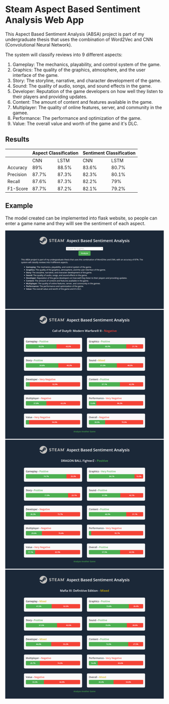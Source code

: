 # Steam Aspect Based Sentiment Analysis Web App
This Aspect Based Sentiment Analysis (ABSA) project is part of my undergraduate thesis that uses the combination of Word2Vec and CNN (Convolutional Neural Network).

The system will classify reviews into 9 different aspects:

1. Gameplay: The mechanics, playability, and control system of the game.
2. Graphics: The quality of the graphics, atmosphere, and the user interface of the game.
3. Story: The storyline, narrative, and character development of the game.
4. Sound: The quality of audio, songs, and sound effects in the game.
5. Developer: Reputation of the game developers on how well they listen to their players and providing updates.
6. Content: The amount of content and features available in the game.
7. Multiplayer: The quality of online features, server, and community in the gamee.
8. Performance: The performance and optimization of the game.
9. Value: The overall value and worth of the game and it's DLC.

## Results
<table><thead>
  <tr>
    <th> </th>
    <th colspan="4">Aspect Classification</th>
    <th colspan="4">Sentiment Classification</th>
  </tr></thead>
<tbody>
  <tr>
    <td> </td>
    <td colspan="2">CNN</td>
    <td colspan="2">LSTM</td>
    <td colspan="2">CNN</td>
    <td colspan="2">LSTM</td>
  </tr>
  <tr>
    <td>Accuracy</td>
    <td colspan="2">89%</td>
    <td colspan="2">88.5%</td>
    <td colspan="2">83.6%</td>
    <td colspan="2">80.7%</td>
  </tr>
  <tr>
    <td>Precision</td>
    <td colspan="2">87.7%</td>
    <td colspan="2">87.3%</td>
    <td colspan="2">82.3%</td>
    <td colspan="2">80.1%</td>
  </tr>
  <tr>
    <td>Recall</td>
    <td colspan="2">87.6%</td>
    <td colspan="2">87.3%</td>
    <td colspan="2">82.2%</td>
    <td colspan="2">79%</td>
  </tr>
  <tr>
    <td>F1-Score</td>
    <td colspan="2">87.7%</td>
    <td colspan="2">87.2%</td>
    <td colspan="2">82.1%</td>
    <td colspan="2">79.2%</td>
  </tr>
</tbody>
</table>

## Example
The model created can be implemented into flask website, so people can enter a game name and they willl see the sentiment of each aspect.

![](web_example/web_example.png)
![](web_example/result_1.png)
![](web_example/result_2.png)
![](web_example/result_3.png)
